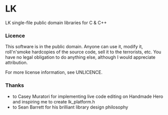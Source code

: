 # LK

LK single-file public domain libraries for C & C++

### Licence
This software is in the public domain. Anyone can use it, modify it,
roll'n'smoke hardcopies of the source code, sell it to the terrorists, etc.
You have no legal obligation to do anything else, although I would appreciate attribution.

For more license information, see UNLICENCE.

### Thanks
- to Casey Muratori for implementing live code editing on Handmade Hero and inspiring me to create lk_platform.h
- to Sean Barrett for his brilliant library design philosophy
